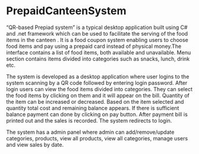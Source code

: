# PrepaidCanteenSystem
“QR-based Prepiad system” is a typical desktop application built using C# and .net framework which can be used to facilitate the serving of the food items in the canteen . It is a food coupon system enabling users to choose food items and pay using a prepaid card instead of physical money.The interface contains a list of food items, both available and unavailable. Menu section contains items divided into categories such as snacks, lunch, drink etc.

The system is developed as a desktop application where user logins to the system scanning by a QR code followed by entering login password. After login users can view the food items divided into categories. They can select the food items by clicking on them and it will appear on the bill. Quantity of the item can be increased or decreased. Based on the item selected and quantity total cost and remaining balance appears. If there is sufficient balance payment can done by clicking on pay button. After payment bill is printed out and the sales is recorded. The system redirects to login.

The system has a admin panel where admin can add/remove/update categories, products, view all products, view all categories, manage users and view sales by date.
